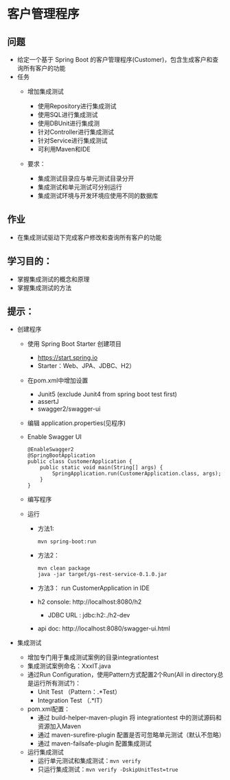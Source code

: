 # 客户管理程序

## 问题

* 给定一个基于 Spring Boot 的客户管理程序(Customer)，包含生成客户和查询所有客户的功能
* 任务
	* 增加集成测试
		* 使用Repository进行集成测试
		* 使用SQL进行集成测试
		* 使用DBUnit进行集成测
		* 针对Controller进行集成测试
		* 针对Service进行集成测试
		* 可利用Maven和IDE

	* 要求：
	 	* 集成测试目录应与单元测试目录分开
		* 集成测试和单元测试可分别运行
		* 集成测试环境与开发环境应使用不同的数据库
		
		
## 作业 

* 在集成测试驱动下完成客户修改和查询所有客户的功能


## 学习目的：
* 掌握集成测试的概念和原理
* 掌握集成测试的方法

## 提示：
* 创建程序
	* 使用 Spring Boot Starter 创建项目
		* https://start.spring.io 
		* Starter：Web、JPA、JDBC、H2）
	* 在pom.xml中增加设置
		* Junit5 (exclude Junit4 from spring boot test first)
		* assertJ
		* swagger2/swagger-ui
	* 编辑 application.properties(见程序)
	* Enable Swagger UI
	     
		```
		@EnableSwagger2
		@SpringBootApplication
		public class CustomerApplication {
			public static void main(String[] args) {
				SpringApplication.run(CustomerApplication.class, args);
			}	
		}
		```
	* 编写程序
	* 运行
		* 方法1:
		
			```
			mvn spring-boot:run
			```
			
		* 方法2：
		
			```
			mvn clean package
			java -jar target/gs-rest-service-0.1.0.jar
			```
		* 方法3： run CustomerApplication in IDE

		* h2 console: http://localhost:8080/h2 
			* JDBC URL : jdbc:h2:./h2-dev
		* api doc: http://localhost:8080/swagger-ui.html

* 集成测试
	* 增加专门用于集成测试案例的目录integrationtest
	* 集成测试案例命名：XxxIT.java
	* 通过Run Configuration，使用Pattern方式配置2个Run(All in directory总是运行所有测试?)：
		* Unit Test （Pattern：.*Test）
		* Integration Test （.*IT）
	* pom.xml配置：
		* 通过 build-helper-maven-plugin 将 integrationtest 中的测试源码和资源加入Maven
		* 通过 maven-surefire-plugin 配置是否可忽略单元测试（默认不忽略）
		* 通过 maven-failsafe-plugin 配置集成测试
	* 运行集成测试
		* 运行单元测试和集成测试：``` mvn verify ```
		* 只运行集成测试：```mvn verify -DskipUnitTest=true ```
		
	

